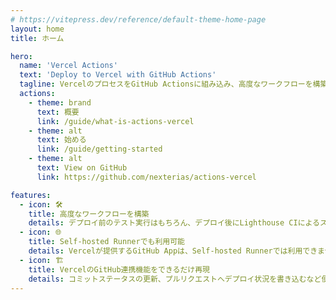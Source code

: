 ```yaml
---
# https://vitepress.dev/reference/default-theme-home-page
layout: home
title: ホーム

hero:
  name: 'Vercel Actions'
  text: 'Deploy to Vercel with GitHub Actions'
  tagline: VercelのプロセスをGitHub Actionsに組み込み、高度なワークフローを構築しよう！
  actions:
    - theme: brand
      text: 概要
      link: /guide/what-is-actions-vercel
    - theme: alt
      text: 始める
      link: /guide/getting-started
    - theme: alt
      text: View on GitHub
      link: https://github.com/nexterias/actions-vercel

features:
  - icon: 🛠️
    title: 高度なワークフローを構築
    details: デプロイ前のテスト実行はもちろん、デプロイ後にLighthouse CIによるスコア測定やSlack通知など、高度なワークフローをGitHub Actionsを用いて構築できます。
  - icon: 🌐
    title: Self-hosted Runnerでも利用可能
    details: Vercelが提供するGitHub Appは、Self-hosted Runnerでは利用できません。ですが、actions-vercelを利用すればSelf-hosted RunnerでもVercelへ簡単にデプロイできます！
  - icon: 🏗️
    title: VercelのGitHub連携機能をできるだけ再現
    details: コミットステータスの更新、プルリクエストへデプロイ状況を書き込むなど便利な部分をGitHub Actionsを用いても利用できるようにしてみました！
---
```

